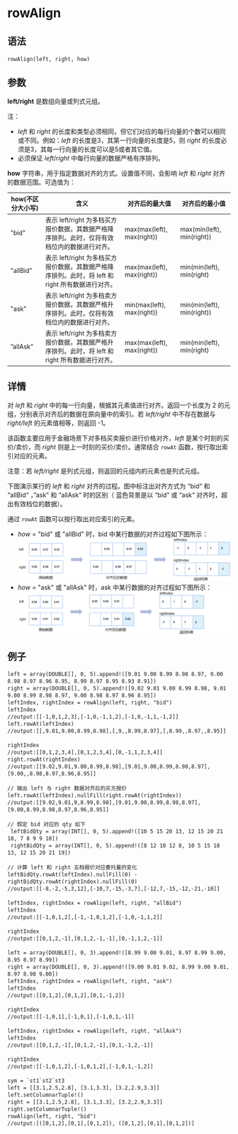 # rowAlign

## 语法

`rowAlign(left, right,
how)`

## 参数

**left/right** 是数组向量或列式元组。

注：

* *left* 和 *right*
  的长度和类型必须相同，但它们对应的每行向量的个数可以相同或不同。例如：*left*
  的长度是3，其第一行向量的长度是5，则 *right* 的长度必须是3，其每一行向量的长度可以是5或者其它值。
* 必须保证 *left*/*right* 中每行向量的数据严格有序排列。

**how** 字符串，用于指定数据对齐的方式。设置值不同，会影响 *left* 和 *right* 对齐的数据范围。可选值为：

| how(不区分大小写) | 含义 | 对齐后的最大值 | 对齐后的最小值 |
| --- | --- | --- | --- |
| "bid" | 表示 left/right 为多档买方报价数据，其数据严格降序排列。此时，仅将有效档位内的数据进行对齐。 | max(max(left), max(right)) | max(min(left), min(right)) |
| "allBid" | 表示 left/right 为多档买方报价数据，其数据严格降序排列。此时，将 left 和 right 所有数据进行对齐。 | max(max(left), max(right)) | min(min(left), min(right) |
| "ask" | 表示 left/right 为多档卖方报价数据，其数据严格升序排列。此时，仅将有效档位内的数据进行对齐。 | min(max(left), max(right)) | min(min(left), min(right)) |
| ”allAsk“ | 表示 left/right 为多档卖方报价数据，其数据严格升序排列。此时，将 left 和 right 所有数据进行对齐。 | max(max(left), max(right)) | min(min(left), min(right) |

## 详情

对 *left* 和 *right* 中的每一行向量，根据其元素值进行对齐。返回一个长度为 2 的元组，分别表示对齐后的数据在原向量中的索引。若
*left/right* 中不存在数据与 *right/left* 的元素值相等，则返回 -1。

该函数主要应用于金融场景下对多档买卖报价进行价格对齐，*left* 是某个时刻的买价/卖价，而 *right* 则是上一时刻的买价/卖价。通常结合
`rowAt` 函数，按行取出索引对应的元素。

注意：若 *left/right* 是列式元组，则返回的元组内的元素也是列式元组。

下图演示某行的 *left* 和 *right* 对齐的过程。图中标注出对齐方式为 “bid“ 和 “allBid“ ，”ask” 和
“allAsk“ 时的区别（ 蓝色背景是以 “bid“ 或 “ask“ 对齐时，超出有效档位的数据）。

通过 `rowAt` 函数可以按行取出对应索引的元素。

* *how* = "bid" 或 "allBid" 时，bid 中某行数据的对齐过程如下图所示：
  ![rowAlign1](../../images/rowAlign_1.png)
* *how* = "ask" 或 "allAsk" 时，ask 中某行数据的对齐过程如下图所示：
  ![rowAlign2](../../images/rowAlign_2.png)

## 例子

```
left = array(DOUBLE[], 0, 5).append!([9.01 9.00 8.99 8.98 8.97, 9.00 8.98 8.97 8.96 8.95, 8.99 8.97 8.95 8.93 8.91])
right = array(DOUBLE[], 0, 5).append!([9.02 9.01 9.00 8.99 8.98, 9.01 9.00 8.99 8.98 8.97, 9.00 8.98 8.97 8.96 8.95])
leftIndex, rightIndex = rowAlign(left, right, "bid")
leftIndex
//output:[[-1,0,1,2,3],[-1,0,-1,1,2],[-1,0,-1,1,-1,2]]
left.rowAt(leftIndex)
//output:[[,9.01,9.00,8.99,8.98],[,9,,8.99,8.97],[,8.99,,8.97,,8.95]]

rightIndex
//output:[[0,1,2,3,4],[0,1,2,3,4],[0,-1,1,2,3,4]]
right.rowAt(rightIndex)
//output:[[9.02,9.01,9.00,8.99,8.98],[9.01,9.00,8.99,8.98,8.97],[9.00,,8.98,8.97,8.96,8.95]]

// 输出 left 与 right 数据对齐后的买方报价
left.rowAt(leftIndex).nullFill(right.rowAt(rightIndex))
//output:[[9.02,9.01,9,8.99,8.98],[9.01,9.00,8.99,8.98,8.97],[9.00,8.99,8.98,8.97,8.96,8.95]]

// 假定 bid 对应的 qty 如下
 leftBidQty = array(INT[], 0, 5).append!([10 5 15 20 13, 12 15 20 21 18, 7 8 9 9 10])
 rightBidQty = array(INT[], 0, 5).append!([8 12 10 12 8, 10 5 15 18 13, 12 15 20 21 19])

// 计算 left 和 right 五档报价对应委托量的变化
leftBidQty.rowAt(leftIndex).nullFill(0) - rightBidQty.rowAt(rightIndex).nullFill(0)
//output:[[-8,-2,-5,3,12],[-10,7,-15,-3,7],[-12,7,-15,-12,-21,-10]]

leftIndex, rightIndex = rowAlign(left, right, "allBid")
leftIndex
//output:[[-1,0,1,2],[-1,-1,0,1,2],[-1,0,-1,1,2]]

rightIndex
//output:[[0,1,2,-1],[0,1,2,-1,-1],[0,-1,1,2,-1]]

left = array(DOUBLE[], 0, 3).append!([8.99 9.00 9.01, 8.97 8.99 9.00, 8.95 8.97 8.99])
right = array(DOUBLE[], 0, 3).append!([9.00 9.01 9.02, 8.99 9.00 9.01, 8.97 8.98 9.00])
leftIndex, rightIndex = rowAlign(left, right, "ask")
leftIndex
//output:[[0,1,2],[0,1,2],[0,1,-1,2]]

rightIndex
//output:[[-1,0,1],[-1,0,1],[-1,0,1,-1]]

leftIndex, rightIndex = rowAlign(left, right, "allAsk")
leftIndex
//output:[[0,1,2,-1],[0,1,2,-1],[0,1,-1,2,-1]]

rightIndex
//output:[[-1,0,1,2],[-1,0,1,2],[-1,0,1,-1,2]]

sym = `st1`st2`st3
left = [[3.1,2.5,2.8], [3.1,3.3], [3.2,2.9,3.3]]
left.setColumnarTuple!()
right = [[3.1,2.5,2.8], [3.1,3.3], [3.2,2.9,3.3]]
right.setColumnarTuple!()
rowAlign(left, right, "bid")
//output:[([0,1,2],[0,1],[0,1,2]), ([0,1,2],[0,1],[0,1,2])]
```

